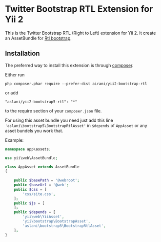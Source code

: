 Twitter Bootstrap RTL Extension for Yii 2
=========================================

This is the Twitter Bootstrap RTL (Right to Left) extension for Yii 2. It create an AssetBundle for [Rtl bootstrap](https://github.com/mehdi-aslani/yii2-bootstrap5-rtl.git).

Installation
------------

The preferred way to install this extension is through [composer](http://getcomposer.org/download/).

Either run

```
php composer.phar require --prefer-dist airani/yii2-bootstrap-rtl
```

or add

```
"aslani/yii2-bootstrap5-rtl": "*"
```

to the require section of your `composer.json` file.

For using this asset bundle you need just add this line `'aslani\bootstrap5\BootstrapRtlAsset'` in `$depends` of `AppAsset` or any asset bundels you work that.

Example:

```php
namespace app\assets;

use yii\web\AssetBundle;

class AppAsset extends AssetBundle
{
    
    public $basePath = '@webroot';
    public $baseUrl = '@web';
    public $css = [
        'css/site.css',
    ];
    public $js = [
    ];
    public $depends = [
        'yii\web\YiiAsset',
        'yii\bootstrap\BootstrapAsset',
        'aslani\bootstrap5\BootstrapRtlAsset',
    ];
}
```
